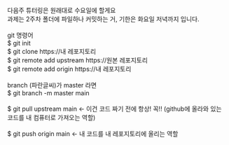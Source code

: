 다음주 튜터링은 원래대로 수요일에 할게요 <br>
과제는 2주차 폴더에 파일하나 커밋하는 거, 기한은 화요일 저녁까지 입니다. <br>
<br>
git 명령어 <br>
$ git init <br>
$ git clone https://내 레포지토리 <br>
$ git remote add upstream https://원본 레포지토리 <br>
$ git remote add origin https://내 레포지토리 <br>
<br>
branch (파란글씨)가 master 라면 <br>
$ git branch -m master main <br>
<br>
$ git pull upstream main <- 이건 코드 짜기 전에 항상! 꼭!! (github에 올라와 있는 코드를 내 컴퓨터로 가져오는 역할) <br>
<br>
$ git push origin main <- 내 코드를 내 레포지토리에 올리는 역할 <br>

